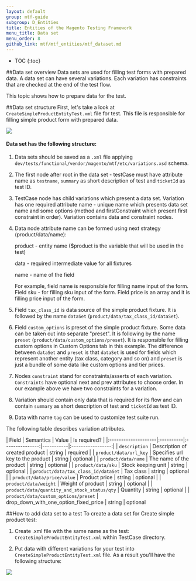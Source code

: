 ```yaml
---
layout: default
group: mtf-guide
subgroup: D_Entities
title: Entities of the Magento Testing Framework
menu_title: Data set
menu_order: 8
github_link: mtf/mtf_entities/mtf_dataset.md
---
```


* TOC
{:toc}


##Data set overview
Data sets are used for filling test forms with prepared data.
A data set can have several variations.
Each variation has constraints that are checked at the end of the test flow.

This topic shows how to prepare data for the test.

##Data set structure
First, let's take a look at `CreateSimpleProductEntityTest.xml` file for test. This file is responsible for filling simple product form with prepared data. 

<p><a href="{{ site.baseurl }}common/images/Dataset_mapping.png"><img src="{{ site.baseurl }}common/images/Dataset_mapping.png"/></a></p> 

<h4>Data set has the following structure:</h4>

1. Data sets should be saved as a `.xml` file applying `dev/tests/functional/vendor/magento/mtf/etc/variations.xsd` schema.

2. The first node after root in the data set - testCase must have attribute name as `testname`, `summary` as short description of test and `ticketId` as test ID.

3. TestCase node has child variations which present a data set. Variation has one required attribute name - unique name which presents data set name and some options (method and firstConstraint which present first constraint in order). Variation contains data and constraint nodes.

4. Data node attribute name can be formed using next strategy (product/data/name):
    
    product - entity name ($product is the variable that will be used in the test)

    data - required intermediate value for all fixtures
    
    name - name of the field

    For example, field name is responsible for filling name input of the form. Field sku - for     filling sku input of the form. Field price is an array and it is filling price input of the form.

5. Field `tax_class_id` is data source of the simple product fixture. It is followed by the name `dataSet` (`product/data/tax_class_id/dataSet`).

6. Field `custom_options` is preset of the simple product fixture. Some data can be taken out into separate "preset". It is following by the name `preset` (`product/data/custom_options/preset`). It is responsible for filling custom options in Custom Options tab in this example. The difference between `dataSet` and `preset` is that `dataSet` is used for fields which represent another entity (tax class, category and so on) and `preset` is just a bundle of some data like custom options and tier prices.

7. Nodes `constraint` stand for constraints/asserts of each variation. `Constraints` have optional next and prev attributes to choose order. In our example above we have two constraints for a variation.

8. Variation should contain only data that is required for its flow and can contain `summary` as short description of test and `ticketId` as test ID.

9. Data with name `tag` can be used to customize test suite run.

The following table describes variation attributes.

| Field | Semantics    |     Value  | Is required? |
|:--------------------|:----------|:---------------:|-----------|:-----------------:|
| `description`              | Description of created product     |  string  |  required      |
| `product/data/url_key`     | Specifies url key to the product  | string | optional     |
| `product/data/name`    | The name of the product |   string  | optional |
| `product/data/sku`    | Stock keeping unit   |    string  |     optional      |
| `product/data/tax_class_id/dataSet` | Tax class |  string  |     optional      |
| `product/data/price/value`    | Product price |  string  |     optional      |
| `product/data/weight`    | Weight of product |  string  |     optional      |
| `product/data/quantity_and_stock_status/qty`    | Quantity |  string  | optional |
| `product/data/custom_options/preset` | drop_down_with_one_option_fixed_price |  string  |     optional      

##How to add data set to a test
To create a data set for Create simple product test:

1. Create .xml file with the same name as the test: `CreateSimpleProductEntityTest.xml` within TestCase directory.

2. Put data with different variations for your test into `CreateSimpleProductEntityTest.xml` file. As a result you'll have the following structure:

<p><a href="{{ site.baseurl }}common/images/Data set2.png"><img src="{{ site.baseurl }}common/images/Data set2.png"/></a></p> 
